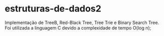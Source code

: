 # estruturas-de-dados2
Implementação de TreeB, Red-Black Tree, Tree Trie e Binary Search Tree.
Foi utilizada a linguagem C devido a complexidade de tempo O(log n);
